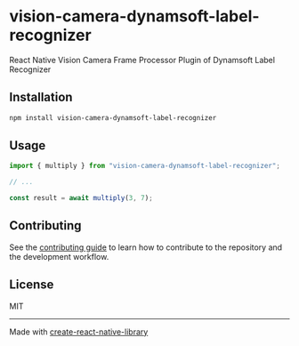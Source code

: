# vision-camera-dynamsoft-label-recognizer
React Native Vision Camera Frame Processor Plugin of Dynamsoft Label Recognizer
## Installation

```sh
npm install vision-camera-dynamsoft-label-recognizer
```

## Usage

```js
import { multiply } from "vision-camera-dynamsoft-label-recognizer";

// ...

const result = await multiply(3, 7);
```

## Contributing

See the [contributing guide](CONTRIBUTING.md) to learn how to contribute to the repository and the development workflow.

## License

MIT

---

Made with [create-react-native-library](https://github.com/callstack/react-native-builder-bob)
